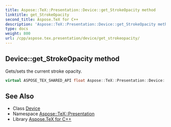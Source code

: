 ```yaml
---
title: Aspose::TeX::Presentation::Device::get_StrokeOpacity method
linktitle: get_StrokeOpacity
second_title: Aspose.TeX for C++
description: 'Aspose::TeX::Presentation::Device::get_StrokeOpacity method. Gets/sets the current stroke opacity in C++.'
type: docs
weight: 800
url: /cpp/aspose.tex.presentation/device/get_strokeopacity/
---
```

## Device::get_StrokeOpacity method


Gets/sets the current stroke opacity.

```cpp
virtual ASPOSE_TEX_SHARED_API float Aspose::TeX::Presentation::Device::get_StrokeOpacity()
```




## See Also

* Class [Device](../)
* Namespace [Aspose::TeX::Presentation](../../)
* Library [Aspose.TeX for C++](../../../)
